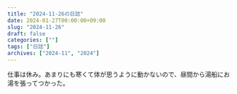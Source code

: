 ```yaml
---
title: "2024-11-26の日誌"
date: 2024-01-27T00:00:00+09:00
slug: "2024-11-26"
draft: false
categories: [""]
tags: ["日誌"]
archives: ["2024-11", "2024"]
---
```

仕事は休み。あまりにも寒くて体が思うように動かないので、昼間から湯船にお湯を張ってつかった。
